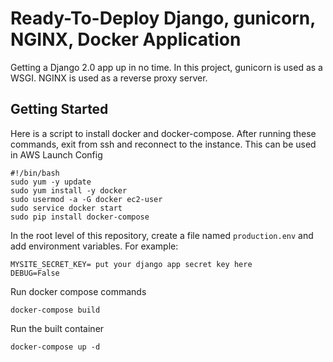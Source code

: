 # Ready-To-Deploy Django, gunicorn, NGINX, Docker Application
Getting a Django 2.0 app up in no time. In this project, gunicorn is used as a WSGI. NGINX is used as a reverse proxy server.

## Getting Started
Here is a script to install docker and docker-compose. After running these commands, exit from ssh and reconnect to the instance. This can be used in AWS Launch Config
```
#!/bin/bash
sudo yum -y update
sudo yum install -y docker
sudo usermod -a -G docker ec2-user
sudo service docker start
sudo pip install docker-compose
```

In the root level of this repository, create a file named `production.env` and add environment variables. For example:
```
MYSITE_SECRET_KEY= put your django app secret key here
DEBUG=False
```

Run docker compose commands
```
docker-compose build
```

Run the built container
```
docker-compose up -d
```
